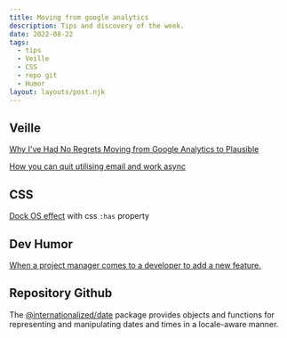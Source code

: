 ```yaml
---
title: Moving from google analytics
description: Tips and discovery of the week.
date: 2022-08-22
tags:
  - tips
  - Veille
  - CSS
  - repo git
  - Humor
layout: layouts/post.njk
---
```


## Veille

[Why I've Had No Regrets Moving from Google Analytics to Plausible](https://macarthur.me/posts/moving-from-google-analytics-to-plausible)

[How you can quit utilising email and work async](https://twitter.com/levelsio/status/1563511222234148865?s=20&t=IBMZiJ4LfC8eKxFUj8b-sg)

## CSS

[Dock OS effect](https://twitter.com/jh3yy/status/1562556839807504390?s=20&t=asF_bAcGbwLy8QtMjH3x_g) with css `:has` property

## Dev Humor

[When a project manager comes to a developer to add a new feature.](https://twitter.com/morozov_dev/status/1562059029689630720?s=20&t=9nUmT0YtGLAFBaMsxBQoLg)

## Repository Github

The [@internationalized/date](https://github.com/adobe/react-spectrum/tree/main/packages/@internationalized/date) package provides objects and functions for representing and manipulating dates and times in a locale-aware manner.

